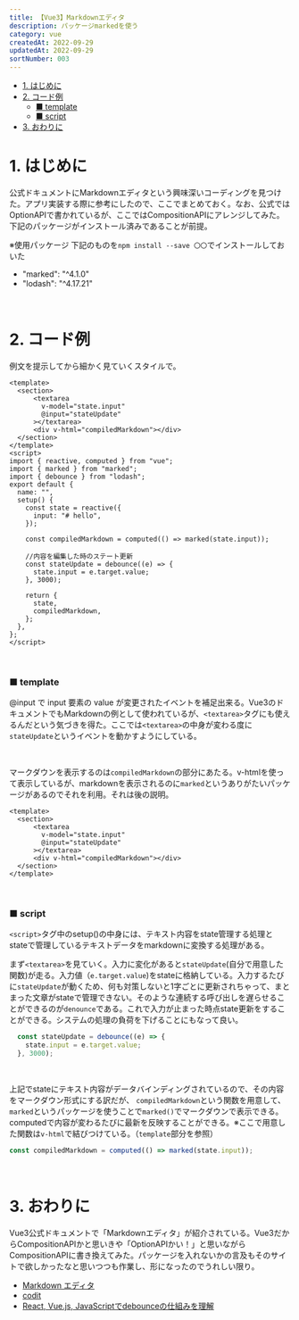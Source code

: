 ```yaml
---
title: 【Vue3】Markdownエディタ
description: パッケージmarkedを使う
category: vue
createdAt: 2022-09-29
updatedAt: 2022-09-29
sortNumber: 003
---
```


<!-- code_chunk_output -->
- [1. はじめに](#1-はじめに)
- [2. コード例](#2-コード例)
    - [■ template](#-template)
    - [■ script](#-script)
- [3. おわりに](#3-おわりに)

<!-- /code_chunk_output -->

# 1. はじめに
公式ドキュメントにMarkdownエディタという興味深いコーディングを見つけた。アプリ実装する際に参考にしたので、ここでまとめておく。なお、公式ではOptionAPIで書かれているが、ここではCompositionAPIにアレンジしてみた。下記のパッケージがインストール済みであることが前提。

※使用パッケージ
下記のものを`npm install --save 〇〇`でインストールしておいた
- "marked": "^4.1.0"
- "lodash": "^4.17.21"

<br>

# 2. コード例
例文を提示してから細かく見ていくスタイルで。

```vue
<template>
  <section>
      <textarea
        v-model="state.input"
        @input="stateUpdate"
      ></textarea>
      <div v-html="compiledMarkdown"></div>
  </section>
</template>
<script>
import { reactive, computed } from "vue";
import { marked } from "marked";
import { debounce } from "lodash";
export default {
  name: "",
  setup() {
    const state = reactive({
      input: "# hello",
    });

    const compiledMarkdown = computed(() => marked(state.input));

    //内容を編集した時のステート更新
    const stateUpdate = debounce((e) => {
      state.input = e.target.value;
    }, 3000);

    return {
      state,
      compiledMarkdown,
    };
  },
};
</script>
```

<br>

### ■ template
@input で input 要素の value が変更されたイベントを補足出来る。Vue3のドキュメントでもMarkdownの例として使われているが、`<textarea>`タグにも使えるんだという気づきを得た。ここでは`<textarea>`の中身が変わる度に`stateUpdate`というイベントを動かすようにしている。

<br>

マークダウンを表示するのは`compiledMarkdown`の部分にあたる。v-htmlを使って表示しているが、markdownを表示されるのに`marked`というありがたいパッケージがあるのでそれを利用。それは後の説明。

```vue
<template>
  <section>
      <textarea
        v-model="state.input"
        @input="stateUpdate"
      ></textarea>
      <div v-html="compiledMarkdown"></div>
  </section>
</template>
```

<br>

### ■ script
`<script>`タグ中のsetup()の中身には、テキスト内容をstate管理する処理とstateで管理しているテキストデータをmarkdownに変換する処理がある。


まず`<textarea>`を見ていく。入力に変化があると`stateUpdate`(自分で用意した関数)が走る。入力値（`e.target.value`)をstateに格納している。入力するたびに`stateUpdate`が動くため、何も対策しないと1字ごとに更新されちゃって、まとまった文章がstateで管理できない。そのような連続する呼び出しを遅らせることができるのが`denounce`である。これで入力が止まった時点state更新をすることができる。システムの処理の負荷を下げることにもなって良い。
```js
  const stateUpdate = debounce((e) => {
    state.input = e.target.value;
  }, 3000);
```

<br>

上記でstateにテキスト内容がデータバインディングされているので、その内容をマークダウン形式にする訳だが、
`compiledMarkdown`という関数を用意して、`marked`というパッケージを使うことで`marked()`でマークダウンで表示できる。computedで内容が変わるたびに最新を反映することができる。※ここで用意した関数は`v-html`で結びつけている。（`template`部分を参照）
```js
const compiledMarkdown = computed(() => marked(state.input));
```

<br>

# 3. おわりに
Vue3公式ドキュメントで「Markdownエディタ」が紹介されている。Vue3だからCompositionAPIかと思いきや「OptionAPIかい！」と思いながらCompositionAPIに書き換えてみた。パッケージを入れないかの言及もそのサイトで欲しかったなと思いつつも作業し、形になったのでうれしい限り。
- [Markdown エディタ](https://v3.ja.vuejs.org/examples/markdown.html)
- [codit](https://www.codit.work/notes/66ozk1xdscehsuxdm3i8/)
- [React, Vue.js, JavaScriptでdebounceの仕組みを理解](https://reffect.co.jp/html/javascript-debounce#Debounce)
